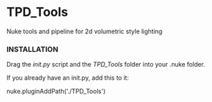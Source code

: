 # TPD_Tools
Nuke tools and pipeline for 2d volumetric style lighting

### INSTALLATION

Drag the *init.py* script and the *TPD_Tools* folder into your .nuke folder.  

If you already have an init.py, add this to it:

nuke.pluginAddPath('./TPD_Tools')
